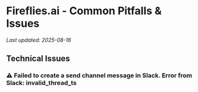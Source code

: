 # Fireflies.ai - Common Pitfalls & Issues

*Last updated: 2025-08-16*

## Technical Issues

### ⚠️ Failed to create a send channel message in Slack. Error from Slack: invalid_thread_ts

